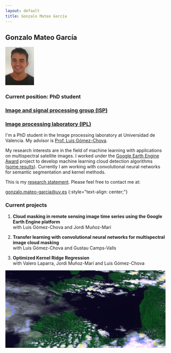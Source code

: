 ```yaml
---
layout: default
title: Gonzalo Mateo García
---
```


<!-- <img id="ico" src="icons/android-icon-192x192.png" height="120" width="200"/> -->

## Gonzalo Mateo García

<img id="foto" src="imgs/FotoCV_recortada.png" height="120" width="90"/>

### Current position: PhD student

### <a href="http://isp.uv.es" target="_blank">Image and signal processing group (ISP)</a>

### <a href="http://ipl.uv.es" target="_blank">Image processing laboratory (IPL)</a>

I'm a PhD student in the Image processing laboratory at Universidad de Valencia. My advisor is <a href="http://www.uv.es/chovago/" target="_blank">Prof. Luis Gómez-Chova</a>.

My research interests are in the field of machine learning with applications on multispectral satellite images. I worked under the <a href="https://research.google.com/research-outreach.html#/research-outreach/faculty-engagement/earth-engine-research-awards" target="_blank">Google Earth Engine Award</a> project to develop machine learning cloud detection algorithms (<a href="http://isp.uv.es/projects/cdc/GEE_cloud_detection_results.html" target="_blank">some results</a>). Currently I am working with convolutional neural networks for semantic segmentation and kernel methods.

This is my <a href="statement.pdf" target="_blank">research statement</a>. Please feel free to contact me at:

[gonzalo.mateo-garcia@uv.es](mailto:gonzalo.mateo-garcia@uv.es)
{:style="text-align: center;"}

### Current projects

1. **Cloud masking in remote sensing image time series using the Google Earth Engine platform**  <br>
  with Luis Gómez-Chova and Jordi Muñoz-Marí<br>

2. **Transfer learning with convolutional neural networks for multispectral image cloud masking** <br>
  with Luis Gómez-Chova and Gustau Camps-Valls <br>

3. **Optimized Kernel Ridge Regression** <br>
  with Valero Laparra, Jordi Muñoz-Marí and Luis Gómez-Chova <br>

 <img id="banner" src="imgs/banner.jpg"/>
